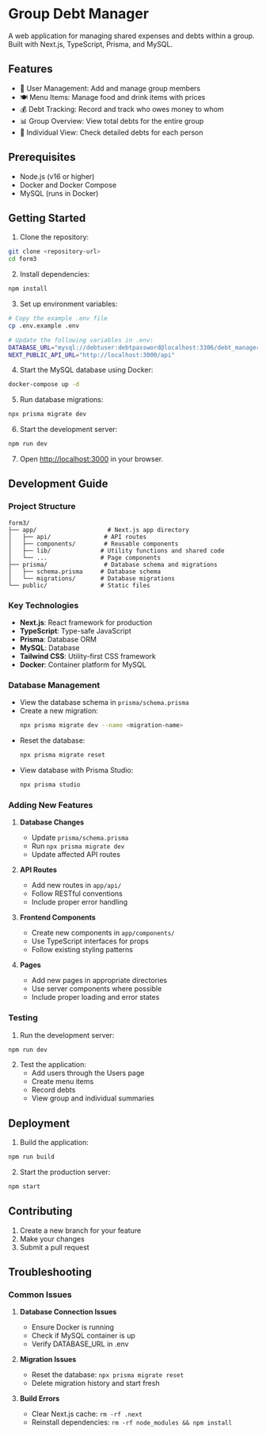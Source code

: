 # Group Debt Manager

A web application for managing shared expenses and debts within a group. Built with Next.js, TypeScript, Prisma, and MySQL.

## Features

- 👥 User Management: Add and manage group members
- 🍽️ Menu Items: Manage food and drink items with prices
- 💰 Debt Tracking: Record and track who owes money to whom
- 📊 Group Overview: View total debts for the entire group
- 👤 Individual View: Check detailed debts for each person

## Prerequisites

- Node.js (v16 or higher)
- Docker and Docker Compose
- MySQL (runs in Docker)

## Getting Started

1. Clone the repository:
```bash
git clone <repository-url>
cd form3
```

2. Install dependencies:
```bash
npm install
```

3. Set up environment variables:
```bash
# Copy the example .env file
cp .env.example .env

# Update the following variables in .env:
DATABASE_URL="mysql://debtuser:debtpassword@localhost:3306/debt_manager"
NEXT_PUBLIC_API_URL="http://localhost:3000/api"
```

4. Start the MySQL database using Docker:
```bash
docker-compose up -d
```

5. Run database migrations:
```bash
npx prisma migrate dev
```

6. Start the development server:
```bash
npm run dev
```

7. Open [http://localhost:3000](http://localhost:3000) in your browser.

## Development Guide

### Project Structure

```
form3/
├── app/                    # Next.js app directory
│   ├── api/               # API routes
│   ├── components/        # Reusable components
│   ├── lib/              # Utility functions and shared code
│   └── ...               # Page components
├── prisma/                # Database schema and migrations
│   ├── schema.prisma     # Database schema
│   └── migrations/       # Database migrations
└── public/               # Static files
```

### Key Technologies

- **Next.js**: React framework for production
- **TypeScript**: Type-safe JavaScript
- **Prisma**: Database ORM
- **MySQL**: Database
- **Tailwind CSS**: Utility-first CSS framework
- **Docker**: Container platform for MySQL

### Database Management

- View the database schema in `prisma/schema.prisma`
- Create a new migration:
  ```bash
  npx prisma migrate dev --name <migration-name>
  ```
- Reset the database:
  ```bash
  npx prisma migrate reset
  ```
- View database with Prisma Studio:
  ```bash
  npx prisma studio
  ```

### Adding New Features

1. **Database Changes**
   - Update `prisma/schema.prisma`
   - Run `npx prisma migrate dev`
   - Update affected API routes

2. **API Routes**
   - Add new routes in `app/api/`
   - Follow RESTful conventions
   - Include proper error handling

3. **Frontend Components**
   - Create new components in `app/components/`
   - Use TypeScript interfaces for props
   - Follow existing styling patterns

4. **Pages**
   - Add new pages in appropriate directories
   - Use server components where possible
   - Include proper loading and error states

### Testing

1. Run the development server:
```bash
npm run dev
```

2. Test the application:
   - Add users through the Users page
   - Create menu items
   - Record debts
   - View group and individual summaries

## Deployment

1. Build the application:
```bash
npm run build
```

2. Start the production server:
```bash
npm start
```

## Contributing

1. Create a new branch for your feature
2. Make your changes
3. Submit a pull request

## Troubleshooting

### Common Issues

1. **Database Connection Issues**
   - Ensure Docker is running
   - Check if MySQL container is up
   - Verify DATABASE_URL in .env

2. **Migration Issues**
   - Reset the database: `npx prisma migrate reset`
   - Delete migration history and start fresh

3. **Build Errors**
   - Clear Next.js cache: `rm -rf .next`
   - Reinstall dependencies: `rm -rf node_modules && npm install`

